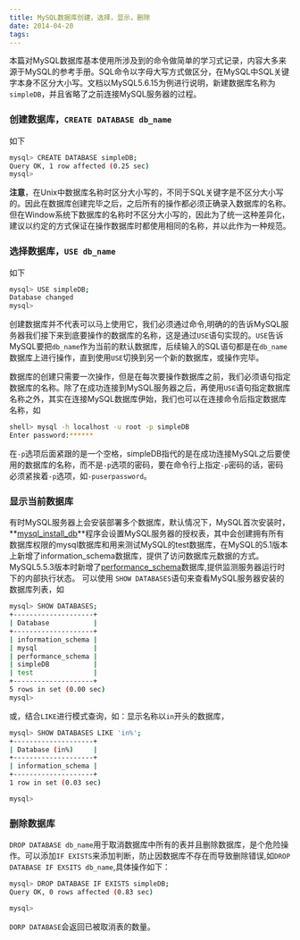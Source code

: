 ```yaml
---
title: MySQL数据库创建，选择，显示，删除
date: 2014-04-20
tags:
---
```



本篇对MySQL数据库基本使用所涉及到的命令做简单的学习式记录，内容大多来源于MySQL的参考手册。SQL命令以字母大写方式做区分，在MySQL中SQL关键字本身不区分大小写。文档以MySQL5.6.15为例进行说明，新建数据库名称为`simpleDB`，并且省略了之前连接MySQL服务器的过程。

### 创建数据库，`CREATE DATABASE db_name`

如下

```sh
mysql> CREATE DATABASE simpleDB;
Query OK, 1 row affected (0.25 sec)
mysql>
```
**注意**，在Unix中数据库名称时区分大小写的，不同于SQL关键字是不区分大小写的。因此在数据库创建完毕之后，之后所有的操作都必须正确录入数据库的名称。但在Window系统下数据库的名称时不区分大小写的，因此为了统一这种差异化，建议以约定的方式保证在操作数据库时都使用相同的名称，并以此作为一种规范。

### 选择数据库，`USE db_name`
如下
```sh
mysql> USE simpleDB;
Database changed
mysql>
```
创建数据库并不代表可以马上使用它，我们必须通过命令,明确的的告诉MySQL服务器我们接下来到底要操作的数据库的名称，这是通过`USE`语句实现的。`USE`告诉MySQL要把`db_name`作为当前的默认数据库，后续输入的SQL语句都是在`db_name`数据库上进行操作，直到使用`USE`切换到另一个新的数据库，或操作完毕。

数据库的创建只需要一次操作，但是在每次要操作数据库之前，我们必须语句指定数据库的名称。除了在成功连接到MySQL服务器之后，再使用`USE`语句指定数据库名称之外，其实在连接MySQL数据库伊始，我们也可以在连接命令后指定数据库名称，如
```sh
shell> mysql -h localhost -u root -p simpleDB
Enter password:******
```
在`-p`选项后面紧跟的是一个空格，simpleDB指代的是在成功连接MySQL之后要使用的数据库的名称，而不是`-p`选项的密码，要在命令行上指定`-p`密码的话，密码必须紧挨着`-p`选项，如`-puserpassword`。

### 显示当前数据库

有时MySQL服务器上会安装部署多个数据库，默认情况下，MySQL首次安装时，**[mysql_install_db][2]**程序会设置MySQL服务器的授权表，其中会创建拥有所有数据库权限的mysql数据库和用来测试MySQL的test数据库，在MySQL的5.1版本上新增了information_schema数据库，提供了访问数据库元数据的方式。MySQL5.5.3版本时新增了[performance_schema][1]数据库,提供监测服务器运行时下的内部执行状态。
可以使用 `SHOW DATABASES`语句来查看MySQL服务器安装的数据库列表，如
```sh
mysql> SHOW DATABASES;
+--------------------+
| Database           |
+--------------------+
| information_schema |
| mysql              |
| performance_schema |
| simpleDB           |
| test               |
+--------------------+
5 rows in set (0.00 sec)
mysql>
```
或，结合`LIKE`进行模式查询，如：显示名称以`in`开头的数据库，
```sh
mysql> SHOW DATABASES LIKE 'in%';
+--------------------+
| Database (in%)     |
+--------------------+
| information_schema |
+--------------------+
1 row in set (0.03 sec)

mysql>
```
### 删除数据库

`DROP DATABASE db_name`用于取消数据库中所有的表并且删除数据库，是个危险操作。可以添加`IF EXISTS`来添加判断，防止因数据库不存在而导致删除错误,如`DROP DATABASE IF EXSITS db_name`,具体操作如下：
```sh
mysql> DROP DATABASE IF EXISTS simpleDB;
Query OK, 0 rows affected (0.83 sec)

mysql>
```
`DORP DATABASE`会返回已被取消表的数量。

[1]: http://docs.oracle.com/cd/E17952_01/refman-5.5-en/performance-schema.html
[2]: http://dev.mysql.com/doc/refman/5.1/zh/installing.html#mysql-install-db
